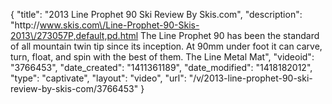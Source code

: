 {
    "title": "2013 Line Prophet 90 Ski Review By Skis.com",
    "description": "http:\/\/www.skis.com\/Line-Prophet-90-Skis-2013\/273057P,default,pd.html  The Line Prophet 90 has been the standard of all mountain twin tip since its inception. At 90mm under foot it can carve, turn, float, and spin with the best of them. The Line Metal Mat",
    "videoid": "3766453",
    "date_created": "1411361189",
    "date_modified": "1418182012",
    "type": "captivate",
    "layout": "video",
    "url": "\/v\/2013-line-prophet-90-ski-review-by-skis-com\/3766453"
}